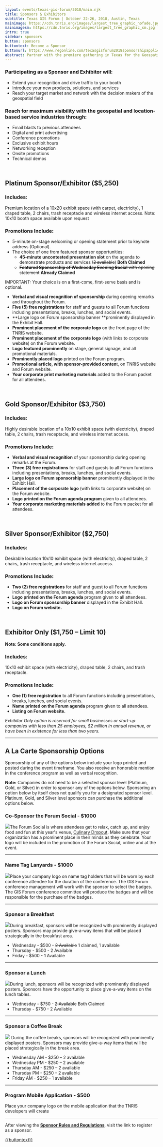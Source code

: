 ```yaml
---
layout: events/texas-gis-forum/2018/main.njk
title: Sponsors & Exhibitors
subtitle: Texas GIS Forum | October 22-26, 2018, Austin, Texas
mainimage: https://cdn.tnris.org/images/largest_tree_graphic_nofade.jpg
mainimagesm: https://cdn.tnris.org/images/largest_tree_graphic_sm.jpg
intro: true
sidebar: sponsors
button: sponsors
buttontext: Become a Sponsor
buttonurl: https://www.regonline.com/texasgisforum2018sponsorshipapplication
abstract: Partner with the premiere gathering in Texas for the Geospatial Professionals to reach your customers and your community.
---
```


### Participating as a Sponsor and Exhibitor will:

- Extend your recognition and drive traffic to your booth
- Introduce your new products, solutions, and services
- Reach your target market and network with the decision makers of the geospatial field

### Reach for maximum visibility with the geospatial and location-based service industries through:

- Email blasts to previous attendees
- Digital and print advertising
- Conference promotions
- Exclusive exhibit hours
- Networking reception
- Onsite promotions
- Technical demos

<br>

## Platinum Sponsor/Exhibitor ($5,250)

### Includes:

Premium location of a 10x20 exhibit space (with carpet, electricity), 1 draped table, 2 chairs, trash receptacle and wireless internet access. Note: 10x10 booth space available upon request

### Promotions Include:

-  5-minute on-stage welcoming or opening statement prior to keynote address (Optional).
- The choice of one from featured sponsor opportunities:
  - **45-minute uncontested presentation slot** on the agenda to demonstrate products and services (~~2 available~~) **Both Claimed**
  - ~~**Featured Sponsorship of Wednesday Evening Social** with opening statement~~ **Already Claimed**

IMPORTANT: Your choice is on a first-come, first-serve basis and is optional.

- **Verbal and visual recognition of sponsorship** during opening remarks and throughout the Forum.
- **Five (5) free registrations** for staff and guests to all Forum functions including presentations, breaks, lunches, and social events.
-  **Large logo on Forum sponsorship banner **prominently displayed in the Exhibit Hall.
-  **Prominent placement of the corporate logo** on the front page of the TNRIS website.
-  **Prominent placement of the corporate logo** (with links to corporate website) on the Forum website.
-  **Logo featured prominently** on stage, general signage, and all promotional materials.
-  **Prominently placed logo** printed on the Forum program.
-  **Promotional article, with sponsor-provided conten**t, on TNRIS website and Forum website.
-  **Your corporate print marketing materials** added to the Forum packet for all attendees.


<br>

## Gold Sponsor/Exhibitor ($3,750)

### Includes:

Highly desirable location of a 10x10 exhibit space (with electricity), draped table, 2 chairs, trash receptacle, and wireless internet access.

### Promotions Include:

- **Verbal and visual recognition** of your sponsorship during opening remarks at the Forum.
- **Three (3) free registrations** for staff and guests to all Forum functions including presentations, breaks, lunches, and social events.
- **Large logo on Forum sponsorship banner** prominently displayed in the Exhibit Hall.
- **Placement of the corporate logo** (with links to corporate website) on the Forum website.
- **Logo printed on the Forum agenda program** given to all attendees.
- **Your corporate marketing materials added** to the Forum packet for all attendees.

<br>

## Silver Sponsor/Exhibitor ($2,750)
### Includes:

Desirable location 10x10 exhibit space (with electricity), draped table, 2 chairs, trash receptacle, and wireless internet access.

### Promotions Include:

- **Two (2) free registrations** for staff and guest to all Forum functions including presentations, breaks, lunches, and social events.
- **Logo printed on the Forum agenda** program given to all attendees.
- **Logo on Forum sponsorship banner** displayed in the Exhibit Hall.
- **Logo on Forum website.**

<br>

## Exhibitor Only ($1,750 – Limit 10)

**Note: Some conditions apply.**

### Includes:

10x10 exhibit space (with electricity), draped table, 2 chairs, and trash receptacle.

### Promotions Include:
- **One (1) free registration** to all Forum functions including presentations, breaks, lunches, and social events.
- **Name printed on the Forum agenda** program given to all attendees.
- **Listing on Forum website.**

*Exhibitor Only option is reserved for small businesses or start-up companies with less than 25 employees, $2 million in annual revenue, or have been in existence for less than two years.*

*****

<h2 id="additional-sponsors">A La Carte Sponsorship Options</h2>

<p class="lead">Sponsorship of any of the options below include your logo printed and posted during the event timeframe. You also receive an honorable mention in the conference program as well as verbal recognition.  </p>

**Note:** Companies do not need to be a selected sponsor level (Platinum, Gold, or Silver) in order to sponsor any of the options below. Sponsoring an option below by itself does not qualify you for a designated sponsor level. Platinum, Gold, and Silver level sponsors can purchase the additional options below.

### Co-Sponsor the Forum Social - $1000

<p><img class="img-fluid pull-right alacarte" src="https://cdn.tnris.org/images/culinary_alacarte.jpg">The Forum Social is where attendees get to relax, catch up, and enjoy food and fun at this year's venue, <a href="https://www.culinarydropout.com/locations/austin-tx/">Culinary Dropout</a>. Make sure that your organization has a prominent place in their minds as they celebrate. Your logo will be included in the promotion of the Forum Social, online and at the event.</p>

****

### Name Tag Lanyards - $1000

<p><img class="img-fluid pull-right alacarte" src="https://cdn.tnris.org/images/lanyard.png">Place your company logo on name tag holders that will be worn by each conference attendee for the duration of the conference. The GIS Forum conference management will work with the sponsor to select the badges. The GIS Forum conference committee will produce the badges and will be responsible for the purchase of the badges.</p>

****

### Sponsor a Breakfast
<p><img class="img-fluid pull-right" src="https://cdn.tnris.org/images/breakfast.jpg">During breakfast, sponsors will be recognized with prominently displayed posters. Sponsors may provide give-a-way items that will be placed strategically in the breakfast area.</p>

- Wednesday - $500 - ~~2 Available~~ 1 claimed, 1 available
- Thursday - $500 - 2 Available
- Friday - $500 - 1 Available

****

### Sponsor a Lunch
<p><img class="img-fluid pull-right" src="https://cdn.tnris.org/images/lunch.jpg">During lunch, sponsors will be recognized with prominently displayed posters. Sponsors have the opportunity to place give-a-way items on the lunch tables.</p>

- Wednesday - $750 - ~~2 Available~~ Both Claimed
- Thursday - $750 - 2 Available

****

### Sponsor a Coffee Break

<p><img class="img-fluid pull-right alacarte" src="https://cdn.tnris.org/images/coffee.jpg"> During the coffee breaks, sponsors will be recognized with prominently displayed posters. Sponsors may provide give-a-way items that will be placed strategically in the break area.</p>

- Wednesday AM - $250 – 2 available
- Wednesday PM - $250 – 2 available
- Thursday AM - $250 – 2 available
- Thursday PM - $250 – 2 available
- Friday AM - $250 – 1 available

****


### Program Mobile Application - $500

Place your company logo on the mobile application that the TNRIS developers will create

****

<p class="lead">
After viewing the <a href="https://cdn.tnris.org/documents/2018-sponsor-rules-and-regulations.pdf"><strong> Sponsor Rules and Regulations</strong></a>, visit the link  to register as a sponsor.</p>
<p><a class="btn btn-lg btn-periwinkle pull-leftg" href="{{buttonurl}}" target="_blank">
   <i class="glyphicon glyphicon-pencil"></i> {{buttontext}}
</a></p>

